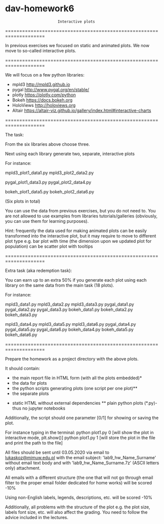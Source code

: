 # dav-homework6

                            Interactive plots
====================================================================

In previous exercises we focused on static and animated plots. 
We now move to so-called interactive plots.

====================================================================

We will focus on a few python libraries:
- mpld3     http://mpld3.github.io
- pygal     http://www.pygal.org/en/stable/
- plotly    https://plotly.com/python
- Bokeh     https://docs.bokeh.org
- HoloViews http://holoviews.org
- Altair    https://altair-viz.github.io/gallery/index.html#interactive-charts

====================================================================

The task:

From the six libraries above choose three.

Next using each library generate two, separate, interactive plots 

For instance:

mpld3_plot1_data1.py
mpld3_plot2_data2.py

pygal_plot1_data3.py
pygal_plot2_data4.py

bokeh_plot1_data5.py
bokeh_plot2_data6.py

(Six plots in total)

You can use the data from previous exercises, but you do not need to.
You are not allowed to use examples from libraries tutorials/galleries 
(obviously, you can use them for learning purposes).

Hint: frequently the data used for making animated plots can be easily 
transformed into the interactive plot, but it may require to move to 
different plot type e.g. bar plot with time (the dimension upon we 
updated plot for population) can be scatter plot with tooltips

====================================================================

Extra task (aka redemption task):

You can earn up to an extra 50% if you generate each plot using each 
library on the same data from the main task (18 plots).

For instance: 

mpld3_data1.py      mpld3_data2.py      mpld3_data3.py
pygal_data1.py      pygal_data2.py      pygal_data3.py
bokeh_data1.py      bokeh_data2.py      bokeh_data3.py

mpld3_data4.py      mpld3_data5.py      mpld3_data6.py
pygal_data4.py      pygal_data5.py      pygal_data6.py
bokeh_data4.py      bokeh_data5.py      bokeh_data6.py

====================================================================

Prepare the homework as a project directory with the above plots. 

It should contain:
- the main report file in HTML form (with all the plots embedded)* 
- the data for plots
- the python scripts generating plots (one script per one plot)**
- the separate plots

*  static HTML without external dependencies
** plain python plots (*.py)- thus no jupyter notebooks

Additionally, the script should one parameter [0/1] for showing or 
saving the plot.

For instance typing in the terminal: 
python plot1.py 0      [will show the plot in interactive mode, plt.show()]
python plot1.py 1      [will store the plot in the file and print the path to the file]

All files should be sent until 03.05.2020
via email to lukaskoz@mimuw.edu.pl with the email subject:
'lab9_hw_Name_Surname' without email text body and with 
'lab9_hw_Name_Surname.7z' (ASCII letters only) attachment.

All emails with a different structure (the one that will not go 
through email filter to the proper email folder dedicated for 
home works) will be scored -10% 

Using non-English labels, legends, descriptions, etc. will be scored -10%

Additionally, all problems with the structure of the plot e.g.
the plot size, labels font size, etc. will also affect the grading. 
You need to follow the advice included in the lectures.
